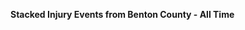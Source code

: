 
<span><span><p dir="auto"><strong>Stacked Injury Events from Benton County - All Time</strong></p></span></span><canvas height="0" width="0" style="display: block; box-sizing: border-box; height: 0px; width: 0px;"></canvas>

